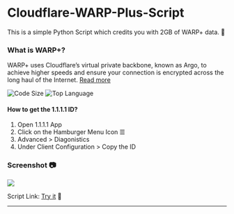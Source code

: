 # Cloudflare-WARP-Plus-Script

This is a simple Python Script which credits you with 2GB of WARP+ data. 📱

### What is WARP+? 
WARP+ uses Cloudflare’s virtual private backbone, known as Argo, to achieve higher speeds and ensure your connection is encrypted across the long haul of the Internet. [Read more](https://blog.cloudflare.com/announcing-warp-plus/)

![Code Size](https://img.shields.io/github/languages/code-size/iSumitBanik/Cloudflare-WARP-Plus-Script) ![Top Language](https://img.shields.io/github/languages/top/iSumitBanik/Cloudflare-WARP-Plus-Script)

#### How to get the 1.1.1.1 ID?

1. Open 1.1.1.1 App
2. Click on the Hamburger Menu Icon ☰
3. Advanced > Diagonistics
4. Under Client Configuration > Copy the ID

### Screenshot 📷

![](https://raw.githubusercontent.com/iSumitBanik/Cloudflare-WARP-Plus-Script/master/repl-script.png)

Script Link: [Try it](https://cloudflare-warp-plus-script.thesumitbanik.repl.run) 🚀
_____________________________________________________________________________________________________________________________________
